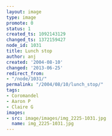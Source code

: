 ```yaml
---
layout: image
type: image
promote: 0
status: 1
created_ts: 1092143129
changed_ts: 1372159427
node_id: 1031
title: Lunch stop
author: anj
created: '2004-08-10'
changed: '2013-06-25'
redirect_from:
- "/node/1031/"
permalink: "/2004/08/10/lunch_stop/"
tags:
- Coromandel
- Aaron P
- Claire G
images:
- src: image/images/img_2225-1031.jpg
  name: img_2225-1031.jpg
---
```


